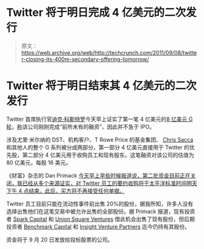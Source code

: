 # Twitter 将于明日完成 4 亿美元的二次发行

> 原文：<https://web.archive.org/web/http://techcrunch.com/2011/09/08/twitter-closing-its-400m-secondary-offering-tomorrow/>

# Twitter 将于明日结束其 4 亿美元的二次发行

Twitter 首席执行官[迪克·科斯特罗](https://web.archive.org/web/20230406193448/http://www.crunchbase.com/person/dick-costolo)今天早上证实了第一笔 4 亿美元的[8 亿美元 G 轮](https://web.archive.org/web/20230406193448/http://allthingsd.com/20110720/twitter-poised-to-close-a-two-stage-800m-funding-with-half-used-to-cash-out-investors-and-employees/)，[称](https://web.archive.org/web/20230406193448/http://searchengineland.com/live-blog-twitter-ceo-dick-costolos-informal-business-address-92207)该公司刚刚完成“前所未有的融资”，因此并不急于 IPO。

涉及尤里·米尔纳的 DST、机构客户、T Rowe Price 的基金集团、 [Chris Sacca](https://web.archive.org/web/20230406193448/http://lowercasellc.com/) 和其他人的整个 G 系列被分成两部分，第一部分 4 亿美元直接用于 Twitter 的优先股，第二部分 4 亿美元用于收购员工和现有股东。这笔融资对该公司的估值为 80 亿美元，每股 16 美元。

《财富》杂志的 Dan Primack [今天早上早些时候报道说，第二批资金目前正在关闭，我已经从多个来源证实，对 Twitter 员工的要约收购将于太平洋标准时间明天下午 4 点结束。此后，买方将不再接受任何单据。](https://web.archive.org/web/20230406193448/http://finance.fortune.cnn.com/2011/09/08/twitter-closes-massive-funding-round/)

Twitter 员工目前只能在流动性事件前出售 20%的股份，据我所知，许多人没有选择出售他们在这笔交易中被允许出售的全部股份。据 Primack 报道，现有投资者 [Spark Capital](https://web.archive.org/web/20230406193448/http://www.sparkcapital.com/) 和 [Union Square Ventures](https://web.archive.org/web/20230406193448/http://www.usv.com/) 借此机会出售了现有股份，但后期投资者 [Benchmark Capital](https://web.archive.org/web/20230406193448/http://www.benchmark.com/) 和 [Insight Venture Partners](https://web.archive.org/web/20230406193448/http://www.insightpartners.com/) 迄今仍持有其股份。

资金将于 9 月 20 日发放给投标股票的公司。